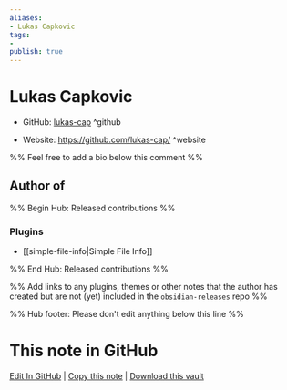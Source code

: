 ```yaml
---
aliases:
- Lukas Capkovic
tags:
- 
publish: true
---
```


# Lukas Capkovic

- GitHub: [lukas-cap](https://github.com/lukas-cap/) ^github
<!-- - Discord: `@` ^discord-->
- Website: <https://github.com/lukas-cap/> ^website
<!-- - [[Publish sites|Publish site]]: <https://> ^publish-->

%% Feel free to add a bio below this comment %%


## Author of

%% Begin Hub: Released contributions %%
### Plugins
- [[simple-file-info|Simple File Info]]

%% End Hub: Released contributions %%

%% Add links to any plugins, themes or other notes that the author has created but are not (yet) included in the `obsidian-releases` repo %%

<!--
### Unlisted plugins
-->

<!--
### Others
-->

<!--
## Sponsor this author
-->

<!-- - [[GitHub sponsors]]: [Sponsor @lukas-cap on GitHub Sponsors](https://github.com/sponsors/lukas-cap) ^github-sponsor-->
<!-- - [[Buy me a coffee]]: <https://> ^buy-me-a-coffee-->
<!-- - [[PayPal]]: <https://> ^paypal-->
<!-- - [[Patreon]]: <https://> ^patreon-->

<!--
## Follow this author
-->

<!-- - [[YouTube Channels|On YouTube]]: <https://> ^youtube-->
<!-- - Twitter: <https://> ^twitter-->
<!-- - ... -->

%% Hub footer: Please don't edit anything below this line %%

# This note in GitHub

<span class="git-footer">[Edit In GitHub](https://github.dev/obsidian-community/obsidian-hub/blob/main/01%20-%20Community/People/lukas-cap.md "git-hub-edit-note") | [Copy this note](https://raw.githubusercontent.com/obsidian-community/obsidian-hub/main/01%20-%20Community/People/lukas-cap.md "git-hub-copy-note") | [Download this vault](https://github.com/obsidian-community/obsidian-hub/archive/refs/heads/main.zip "git-hub-download-vault") </span>
